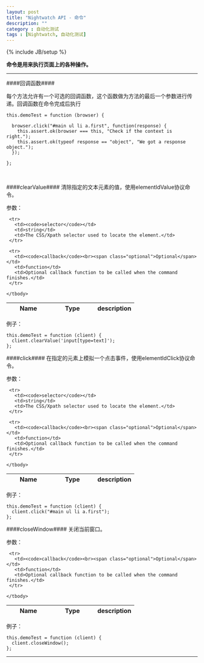 ```yaml
---
layout: post
title: "Nightwatch API - 命令"
description: ""
category : 自动化测试
tags : [Nightwatch, 自动化测试]
---
```

{% include JB/setup %}

**命令是用来执行页面上的各种操作。**

---

####回调函数####

每个方法允许有一个可选的回调函数，这个函数做为方法的最后一个参数进行传递。回调函数在命令完成后执行

    this.demoTest = function (browser) {

      browser.click("#main ul li a.first", function(response) {
        this.assert.ok(browser === this, "Check if the context is right.");
        this.assert.ok(typeof response == "object", "We got a response object.");
      });

    };

<br />

####clearValue####
清除指定的文本元素的值，使用elementIdValue协议命令。

参数：

<table class="table table-bordered table-striped">
    <thead>
     <tr>
       <th style="width: 100px;">Name</th>
       <th style="width: 100px;">Type</th>
       <th>description</th>
     </tr>
    </thead>
    <tbody>

     <tr>
       <td><code>selector</code></td>
       <td>string</td>
       <td>The CSS/Xpath selector used to locate the element.</td>
     </tr>

     <tr>
       <td><code>callback</code><br><span class="optional">Optional</span></td>
       <td>function</td>
       <td>Optional callback function to be called when the command finishes.</td>
     </tr>

    </tbody>
</table>

例子：

    this.demoTest = function (client) {
      client.clearValue('input[type=text]');
    };



####click####
在指定的元素上模拟一个点击事件，使用elementIdClick协议命令。

参数：

<table class="table table-bordered table-striped">
    <thead>
     <tr>
       <th style="width: 100px;">Name</th>
       <th style="width: 100px;">Type</th>
       <th>description</th>
     </tr>
    </thead>
    <tbody>

     <tr>
       <td><code>selector</code></td>
       <td>string</td>
       <td>The CSS/Xpath selector used to locate the element.</td>
     </tr>

     <tr>
       <td><code>callback</code><br><span class="optional">Optional</span></td>
       <td>function</td>
       <td>Optional callback function to be called when the command finishes.</td>
     </tr>

    </tbody>
</table>

例子：

    this.demoTest = function (client) {
      client.click("#main ul li a.first");
    };



####closeWindow####
关闭当前窗口。

参数：

<table class="table table-bordered table-striped">
    <thead>
     <tr>
       <th style="width: 100px;">Name</th>
       <th style="width: 100px;">Type</th>
       <th>description</th>
     </tr>
    </thead>
    <tbody>

     <tr>
       <td><code>callback</code><br><span class="optional">Optional</span></td>
       <td>function</td>
       <td>Optional callback function to be called when the command finishes.</td>
     </tr>

    </tbody>
</table>

例子：

    this.demoTest = function (client) {
      client.closeWindow();
    };






---